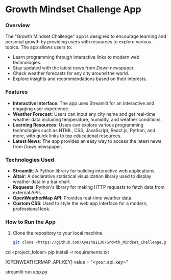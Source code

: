 # Growth Mindset Challenge App

### **Overview**

The "Growth Mindset Challenge" app is designed to encourage learning and personal growth by providing users with resources to explore various topics. The app allows users to:

- Learn programming through interactive links to modern web technologies.
- Stay updated with the latest news from *Dawn* newspaper.
- Check weather forecasts for any city around the world.
- Explore insights and recommendations based on their interests.

### **Features**

- **Interactive Interface**: The app uses Streamlit for an interactive and engaging user experience.
- **Weather Forecast**: Users can input any city name and get real-time weather data including temperature, humidity, and weather conditions.
- **Learning Resources**: Users can explore various programming technologies such as HTML, CSS, JavaScript, React.js, Python, and more, with quick links to top educational resources.
- **Latest News**: The app provides an easy way to access the latest news from *Dawn* newspaper.
  
### **Technologies Used**

- **Streamlit**: A Python library for building interactive web applications.
- **Altair**: A declarative statistical visualization library used to display weather data in a bar chart.
- **Requests**: Python's library for making HTTP requests to fetch data from external APIs.
- **OpenWeatherMap API**: Provides real-time weather data.
- **Custom CSS**: Used to style the web app interface for a modern, professional look.
  
### **How to Run the App**

1. Clone the repository to your local machine.
   
   ```bash
   git clone <https://github.com/Ayesha1130/Growth_Mindset_Challenge.git>

cd <project_folder>
pip install -r requirements.txt

[OPENWEATHERMAP_API_KEY]
value = "<your_api_key>"

streamlit run app.py




